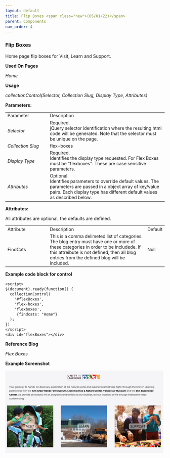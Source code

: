 ```yaml
---
layout: default
title: Flip Boxes <span class="new">(05/01/22)</span>
parent: Components
nav_order: 4
---
```


### Flip Boxes

Home page flip boxes for Visit, Learn and Support.

**Used On Pages**

*Home*

**Usage**

*collectionControl(Selector, Collection Slug, Display Type, Attributes)*

**Parameters:**

<table class="ws-table-all notranslate">
  <tbody>
    <tr class="tableTop">
     <td style="width:120px">Parameter</td>
     <td>Description</td>
    </tr>
    <tr>
      <td><em>Selector</em></td>
      <td>Required.<br>jQuery selector identification where the resulting html code will be generated.  Note that the selector must be unique on the page.</td>
    </tr>
    <tr>
      <td><em>Collection Slug</em></td>
      <td>flex-boxes</td>
    </tr>
    <tr>
      <td><em>Display Type</em></td>
      <td>Required.<br>Identifies the display type requested.  For Flex Boxes must be "flexboxes".  These are case sensitive parameters. </td>
    </tr>
    <tr>
      <td><em>Attributes</em></td>
      <td>Optional.<br>Identifies parameters to override default values.  The parameters are passed in a object array of key/value pairs.  Each display type has different default values as described below. </td>
    </tr>
  </tbody>
</table>

**Attributes:**

All attributes are optional, the defaults are defined.

<table class="ws-table-all notranslate">
  <tbody>
    <tr class="tableTop">
     <td style="width:120px">Attribute</td>
     <td>Description</td>
     <td>Default</td>
    </tr>
    <tr>
      <td>FindCats</td>
      <td>This is a comma delimeted list of categories.  The blog entry must
        have one or more of these categories in order to be includede.   If this attreibute
        is not defined, then all blog entries from the defined blog will be included.
      </td>
      <td>Null</td>
    </tr>
  </tbody>
</table>

**Example code block for control**

```
<script>
$(document).ready(function() {
  collectionControl(
    '#flexBoxes',
    'flex-boxes',
    'flexboxes',
     {findcats: "Home"}
  );
})
</script>
<div id="flexBoxes"></div>
```

**Reference Blog**

*Flex Boxes*


**Example Screenshot**

![Alt Home Page Flip Boxes](../../assets/images/flip_boxes.jpg "Home Page Flip Boxes")